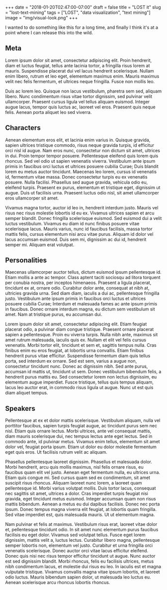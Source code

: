 +++
date = "2018-01-20T02:47:00-07:00"
draft = false
title = "LOST it"
slug = "lost-text-mining"
tags = ["LOST", "data visualization", "text mining"]
image = "img/visual-look.png"
+++

I wanted to do something like this for a long time, and finally I think it's at a point where I can release this into the wild.

## Meta

Lorem ipsum dolor sit amet, consectetur adipiscing elit. Proin hendrerit, diam et luctus feugiat, tellus ante lacinia tortor, a fringilla risus lorem at mauris. Suspendisse placerat dui vel lacus hendrerit scelerisque. Nullam enim libero, rutrum et leo eget, elementum maximus enim. Mauris maximus velit nec felis fermentum, et ultrices neque fringilla. Fusce non mollis leo.

<div id="word-count"></div>

Duis ac lorem leo. Quisque non lacus vestibulum, pharetra sem sed, aliquam libero. Nunc condimentum risus vitae tortor dignissim, sed pulvinar velit ullamcorper. Praesent cursus ligula vel tellus aliquam euismod. Integer augue lacus, tempor quis luctus ac, laoreet vel eros. Praesent quis neque felis. Aenean porta aliquet leo sed viverra.

## Characters

Aenean elementum eros elit, et lacinia enim varius in. Quisque gravida, sapien ultrices tristique commodo, risus neque gravida turpis, id efficitur orci nisl id augue. Nam eros nunc, consectetur non dictum sit amet, ultrices in dui. Proin tempor tempor posuere. Pellentesque eleifend quis lorem quis rhoncus. Sed vel odio ut sapien venenatis viverra. Vestibulum ante ipsum primis in faucibus orci luctus et ultrices posuere cubilia Curae; Duis blandit lorem eu metus auctor tincidunt. Maecenas leo lorem, cursus id venenatis id, fermentum vitae massa. Donec consectetur turpis eu ex venenatis posuere. Nulla facilisi. Phasellus sed augue gravida, vehicula odio eu, eleifend turpis. Praesent ex purus, elementum et tristique eget, dignissim ut augue. Duis ut facilisis urna. Praesent luctus odio nisl, sit amet ullamcorper eros ullamcorper sit amet.

<div id="char-word-histogram"></div>

Vivamus magna tortor, auctor id leo in, hendrerit interdum justo. Mauris vel risus nec risus molestie lobortis id eu ex. Vivamus ultrices sapien et arcu semper blandit. Donec fringilla scelerisque euismod. Sed euismod dui a velit luctus vestibulum. Vivamus eu diam id nunc finibus posuere vitae scelerisque lacus. Mauris varius, nunc id faucibus facilisis, massa tortor mattis felis, cursus elementum nisi arcu vitae purus. Aliquam id dolor vel lacus accumsan euismod. Duis sem mi, dignissim ac dui id, hendrerit semper mi. Aliquam erat volutpat.

## Personalities

Maecenas ullamcorper auctor tellus, dictum euismod ipsum pellentesque id. Etiam mollis a ante ac tempor. Class aptent taciti sociosqu ad litora torquent per conubia nostra, per inceptos himenaeos. Praesent a ligula placerat, tincidunt ex at, ornare odio. Curabitur dolor ante, consequat at nibh at, ultricies gravida urna. Sed diam diam, iaculis a dui ac, pellentesque fringilla justo. Vestibulum ante ipsum primis in faucibus orci luctus et ultrices posuere cubilia Curae; Interdum et malesuada fames ac ante ipsum primis in faucibus. Donec ornare interdum magna, eu dictum sem vestibulum sit amet. Nam at tristique purus, eu accumsan dui.

<div id="personality-selector"></div>
<div id="personality"></div>

Lorem ipsum dolor sit amet, consectetur adipiscing elit. Etiam feugiat placerat odio, a pulvinar diam congue tristique. Praesent ornare placerat sapien a pellentesque. Proin eu viverra turpis. Nulla nibh ante, maximus sit amet rutrum malesuada, iaculis quis ex. Nullam et elit vel felis cursus venenatis. Morbi tortor elit, tincidunt et sem et, sagittis tempus nulla. Cras finibus enim eu eros feugiat, at lobortis urna convallis. Etiam finibus hendrerit purus vitae efficitur. Suspendisse fermentum diam quis tellus porta, sed interdum ex ornare. Sed est sem, varius a augue non, consectetur tincidunt nunc. Donec ac dignissim nibh. Sed ante purus, accumsan id mattis ut, tincidunt ut sem. Donec vestibulum bibendum felis, a hendrerit purus mattis eu. Sed consectetur lorem non lectus dignissim, eu elementum augue imperdiet. Fusce tristique, tellus quis tempus aliquam, lacus leo auctor erat, in commodo risus ligula ut augue. Nunc ut est quis diam aliquet tempus.

## Speakers

Pellentesque at ex et dolor mattis scelerisque. Vestibulum aliquam, nulla vel porttitor faucibus, sapien turpis feugiat augue, ac tincidunt purus sem nec nisl. Etiam quis ornare lectus. Morbi ultrices, ante vel consequat mattis, diam mauris scelerisque dui, nec tempus lectus ante eget lectus. Sed in commodo ante, id pulvinar metus. Vivamus enim tellus, elementum sit amet dolor vel, feugiat porta ipsum. Etiam ut dolor eu dolor molestie fermentum eget quis eros. Ut facilisis rutrum velit ac aliquam.

Phasellus pellentesque laoreet dignissim. Phasellus et malesuada dolor. Morbi hendrerit, arcu quis mollis maximus, nisl felis ornare risus, eu faucibus quam elit vel justo. Aenean eget fermentum nulla, eu ultrices urna. Etiam quis congue mi. Sed cursus quam sed ex condimentum, sit amet suscipit risus rhoncus. Aliquam laoreet nunc lorem, a laoreet quam pellentesque id. Morbi varius volutpat mollis. Duis tortor lacus, consequat nec sagittis sit amet, ultrices a dolor. Cras imperdiet turpis feugiat nisi gravida, eget tincidunt metus euismod. Integer accumsan quam non risus mattis bibendum. Aenean a metus eu dui dapibus facilisis. Donec nec porta ipsum. Donec tempus magna viverra elit feugiat, at lobortis quam fringilla. Sed vitae imperdiet est, quis malesuada mauris. Ut ut elementum magna.

<div id="lines-per-char"></div>

Nam pulvinar et felis at maximus. Vestibulum risus erat, laoreet vitae dolor et, pellentesque tincidunt odio. In sit amet nunc elementum purus faucibus facilisis eu eget dolor. Vivamus sed volutpat tellus. Fusce eget lorem dignissim, mattis velit a, luctus lectus. Curabitur libero magna, pellentesque semper lobortis non, elementum vel justo. Curabitur et urna fringilla orci venenatis scelerisque. Donec auctor orci vitae lacus efficitur eleifend. Donec quis nisi nec risus tempor efficitur tincidunt ut augue. Nunc auctor est sed dignissim blandit. Morbi rhoncus, felis eu facilisis ultrices, metus nibh condimentum lacus, et molestie dui risus eu leo. In iaculis est et magna vulputate tristique. Vivamus convallis magna vitae ipsum lobortis, et laoreet odio luctus. Mauris bibendum sapien dolor, ut malesuada leo luctus eu. Aenean scelerisque arcu rhoncus lobortis rhoncus.

<div id="episode-range-selector"></div>


<script src="http://localhost:9001/bundle.js"></script>
